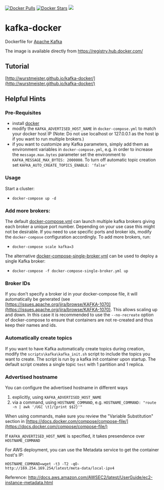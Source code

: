 
[![Docker Pulls](https://img.shields.io/docker/pulls/wurstmeister/kafka.svg)](https://hub.docker.com/r/wurstmeister/kafka/)
[![Docker Stars](https://img.shields.io/docker/stars/wurstmeister/kafka.svg)](https://hub.docker.com/r/wurstmeister/kafka/)
[![](https://badge.imagelayers.io/wurstmeister/kafka:latest.svg)](https://imagelayers.io/?images=wurstmeister/kafka:latest)

# kafka-docker

Dockerfile for [Apache Kafka](http://kafka.apache.org/)

The image is available directly from https://registry.hub.docker.com/

## Tutorial

[http://wurstmeister.github.io/kafka-docker/](http://wurstmeister.github.io/kafka-docker/)

## Helpful Hints
### Pre-Requisites

- install [docker](docker.md) 
- modify the ```KAFKA_ADVERTISED_HOST_NAME``` in ```docker-compose.yml``` to match your docker host IP (Note: Do not use localhost or 127.0.0.1 as the host ip if you want to run multiple brokers.)
- if you want to customize any Kafka parameters, simply add them as environment variables in ```docker-compose.yml```, e.g. in order to increase the ```message.max.bytes``` parameter set the environment to ```KAFKA_MESSAGE_MAX_BYTES: 2000000```. To turn off automatic topic creation set ```KAFKA_AUTO_CREATE_TOPICS_ENABLE: 'false'```

### Usage

Start a cluster:

- ```docker-compose up -d ```

### Add more brokers:

The default [docker-compose.yml](https://github.com/wurstmeister/kafka-docker/blob/master/docker-compose.yml) can launch multiple kafka brokers giving each broker a unique port number. Depending on your use case this might not be desirable. If you need to use specific ports and broker ids, modify the `docker-compose` configuration accordingly. To add more brokers, run:
- ```docker-compose scale kafka=3```

The alternative [docker-compose-single-broker.yml](https://github.com/wurstmeister/kafka-docker/blob/master/docker-compose-single-broker.yml) can be used to deploy a single Kafka broker:
- ```docker-compose -f docker-compose-single-broker.yml up```

### Broker IDs

If you don't specify a broker id in your docker-compose file, it will automatically be generated (see [https://issues.apache.org/jira/browse/KAFKA-1070](https://issues.apache.org/jira/browse/KAFKA-1070). This allows scaling up and down. In this case it is recommended to use the ```--no-recreate``` option of docker-compose to ensure that containers are not re-created and thus keep their names and ids.


### Automatically create topics

If you want to have Kafka automatically create topics during creation, modify the `scripts\kafka\kafka_init.sh` script to include the topics you want to create. The script is run by a kafka init container upon startup. The default script creates a single topic `test` with 1 partition and 1 replica.

### Advertised hostname 

You can configure the advertised hostname in different ways 

1. explicitly, using ```KAFKA_ADVERTISED_HOST_NAME``` 
2. via a command, using ```HOSTNAME_COMMAND```, e.g. ```HOSTNAME_COMMAND: "route -n | awk '/UG[ \t]/{print $$2}'"```

When using commands, make sure you review the "Variable Substitution" section in [https://docs.docker.com/compose/compose-file/](https://docs.docker.com/compose/compose-file/)

If ```KAFKA_ADVERTISED_HOST_NAME``` is specified, it takes presendence over ```HOSTNAME_COMMAND```

For AWS deployment, you can use the Metadata service to get the container host's IP:
```
HOSTNAME_COMMAND=wget -t3 -T2 -qO-  http://169.254.169.254/latest/meta-data/local-ipv4
```
Reference: http://docs.aws.amazon.com/AWSEC2/latest/UserGuide/ec2-instance-metadata.html

